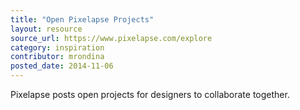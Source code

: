 ```yaml
---
title: "Open Pixelapse Projects"
layout: resource
source_url: https://www.pixelapse.com/explore
category: inspiration
contributor: mrondina
posted_date: 2014-11-06
---
```

Pixelapse posts open projects for designers to collaborate together.
